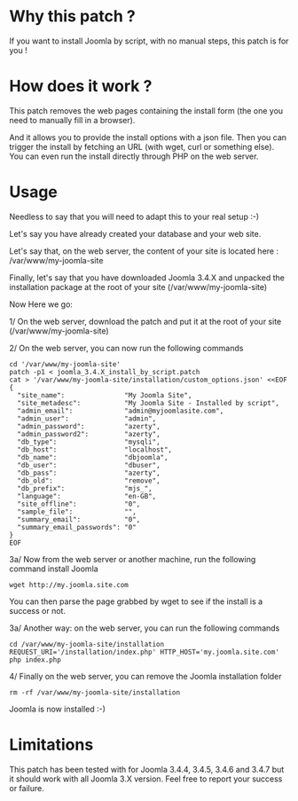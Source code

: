 # Why this patch ?

If you want to install Joomla by script, with no manual steps, this patch is for you !

# How does it work ?

This patch removes the web pages containing the install form (the one you need to manually fill in a browser).

And it allows you to provide the install options with a json file. Then you can trigger the install by fetching an URL (with wget, curl or something else). You can even run the install directly through PHP on the web server.

# Usage

Needless to say that you will need to adapt this to your real setup :-)

Let's say you have already created your database and your web site.

Let's say that, on the web server, the content of your site is located here : /var/www/my-joomla-site

Finally, let's say that you have downloaded Joomla 3.4.X and unpacked the installation package at the root of your site (/var/www/my-joomla-site)

Now Here we go:

1/ On the web server, download the patch and put it at the root of your site (/var/www/my-joomla-site)

2/ On the web server, you can now run the following commands
~~~
cd '/var/www/my-joomla-site'
patch -p1 < joomla_3.4.X_install_by_script.patch
cat > '/var/www/my-joomla-site/installation/custom_options.json' <<EOF
{
  "site_name":               "My Joomla Site",
  "site_metadesc":           "My Joomla Site - Installed by script",
  "admin_email":             "admin@myjoomlasite.com",
  "admin_user":              "admin",
  "admin_password":          "azerty",
  "admin_password2":         "azerty",
  "db_type":                 "mysqli",
  "db_host":                 "localhost",
  "db_name":                 "dbjoomla",
  "db_user":                 "dbuser",
  "db_pass":                 "azerty",
  "db_old":                  "remove",
  "db_prefix":               "mjs_",
  "language":                "en-GB",
  "site_offline":            "0",
  "sample_file":             "",
  "summary_email":           "0",
  "summary_email_passwords": "0"
}
EOF
~~~

3a/ Now from the web server or another machine, run the following command install Joomla
~~~
wget http://my.joomla.site.com
~~~

You can then parse the page grabbed by wget to see if the install is a success or not.

3a/ Another way: on the web server, you can run the following commands
~~~
cd /var/www/my-joomla-site/installation
REQUEST_URI='/installation/index.php' HTTP_HOST='my.joomla.site.com' php index.php
~~~

4/ Finally on the web server, you can remove the Joomla installation folder
~~~
rm -rf /var/www/my-joomla-site/installation
~~~

Joomla is now installed :-)

# Limitations

This patch has been tested with for Joomla 3.4.4, 3.4.5, 3.4.6 and 3.4.7 but it should work with all Joomla 3.X version.
Feel free to report your success or failure.

